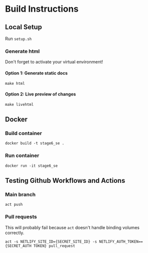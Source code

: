 # Build Instructions

## Local Setup

Run `setup.sh`

### Generate html

Don't forget to activate your virtual environment!

#### Option 1: Generate static docs

`make html`

#### Option 2: Live preview of changes

`make livehtml`

## Docker

### Build container

`docker build -t stage6_se .`

### Run container

`docker run -it stage6_se`

## Testing Github Workflows and Actions

### Main branch

`act push`

### Pull requests

This will probably fail because `act` doesn't handle binding volumes correctly.

`act -s NETLIFY_SITE_ID={SECRET_SITE_ID} -s NETLIFY_AUTH_TOKEN=={SECRET_AUTH TOKEN} pull_request`
